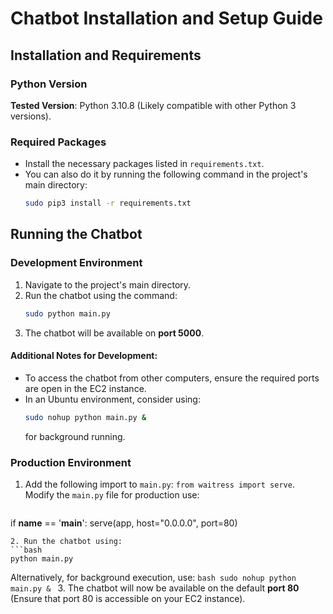 # Chatbot Installation and Setup Guide

## Installation and Requirements

### Python Version
**Tested Version**: Python 3.10.8 (Likely compatible with other Python 3 versions).

### Required Packages
- Install the necessary packages listed in `requirements.txt`.
- You can also do it by running the following command in the project's main directory:
  ```bash
  sudo pip3 install -r requirements.txt
  ```

## Running the Chatbot

### Development Environment
1. Navigate to the project's main directory.
2. Run the chatbot using the command:
   ```bash
   sudo python main.py
   ```
3. The chatbot will be available on **port 5000**.

#### Additional Notes for Development:
- To access the chatbot from other computers, ensure the required ports are open in the EC2 instance.
- In an Ubuntu environment, consider using:
  ```bash
  sudo nohup python main.py &
  ```
  for background running.

### Production Environment
1. Add the following import to `main.py`: ```from waitress import serve```.
  Modify the `main.py` file for production use:
   ```python
  if __name__ == '__main__':
      serve(app, host="0.0.0.0", port=80)
   ```
2. Run the chatbot using:
   ```bash
   python main.py
   ```
   Alternatively, for background execution, use:
     ```bash
     sudo nohup python main.py &
     ```
3. The chatbot will now be available on the default **port 80** (Ensure that port 80 is accessible on your EC2 instance).
